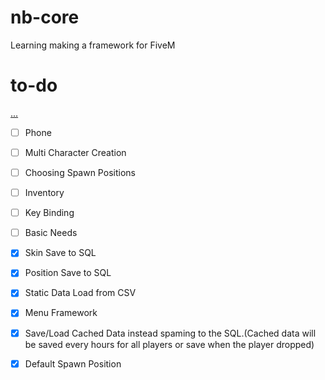# nb-core
Learning making a framework for FiveM  

# to-do  
[...](https://youtu.be/OjfZpTy6xqo)
- [ ] Phone
- [ ] Multi Character Creation
- [ ] Choosing Spawn Positions
- [ ] Inventory
- [ ] Key Binding
- [ ] Basic Needs

- [x] Skin Save to SQL
- [x] Position Save to SQL
- [x] Static Data Load from CSV
- [x] Menu Framework
- [x] Save/Load Cached Data instead spaming to the SQL.(Cached data will be saved every hours for all players or save when the player dropped)
- [x] Default Spawn Position
